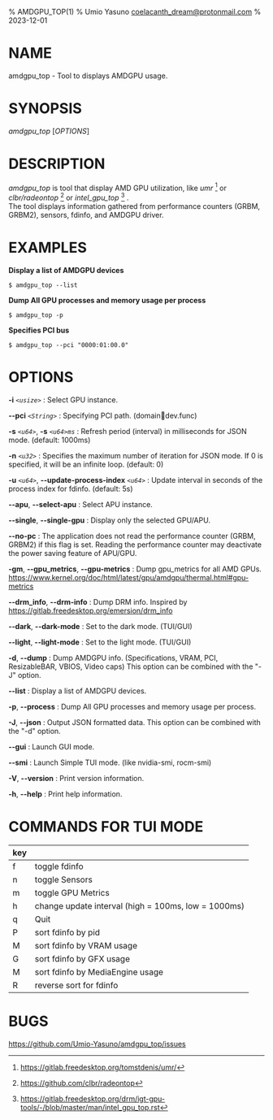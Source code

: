 % AMDGPU_TOP(1)
% Umio Yasuno <coelacanth_dream@protonmail.com>
% 2023-12-01

<!-- $ pandoc docs/man.amdgpu_top.md -s -t man -o docs/amdgpu_top.1 -->

# NAME

amdgpu_top - Tool to displays AMDGPU usage.

# SYNOPSIS

*amdgpu_top* [*OPTIONS*]

# DESCRIPTION

*amdgpu_top* is tool that display AMD GPU utilization, like *umr* [^1] or *clbr/radeontop* [^2]  or *intel_gpu_top* [^3] .  
The tool displays information gathered from performance counters (GRBM, GRBM2), sensors, fdinfo, and AMDGPU driver.

[^1]: <https://gitlab.freedesktop.org/tomstdenis/umr/>
[^2]: <https://github.com/clbr/radeontop>
[^3]: <https://gitlab.freedesktop.org/drm/igt-gpu-tools/-/blob/master/man/intel_gpu_top.rst>

# EXAMPLES
**Display a list of AMDGPU devices**

    $ amdgpu_top --list

**Dump All GPU processes and memory usage per process**

    $ amdgpu_top -p

**Specifies PCI bus**

    $ amdgpu_top --pci "0000:01:00.0"

# OPTIONS
**\-i** *`<usize>`*
:   Select GPU instance.

**\-\-pci** *`<String>`*
:   Specifying PCI path. (domain:bus:dev.func)

**-s** *`<u64>`*, **-s** *`<u64>ms`*
:   Refresh period (interval) in milliseconds for JSON mode. (default: 1000ms)

**-n** *`<u32>`*
:   Specifies the maximum number of iteration for JSON mode. If 0 is specified, it will be an infinite loop. (default: 0)

**-u** *`<u64>`*, **\-\-update-process-index** *`<u64>`*
:   Update interval in seconds of the process index for fdinfo. (default: 5s)

**\-\-apu**, **\-\-select-apu**
:   Select APU instance.

**\-\-single**, **\-\-single-gpu**
:   Display only the selected GPU/APU.

**\-\-no\-pc**
:   The application does not read the performance counter (GRBM, GRBM2) if this flag is set. Reading the performance counter may deactivate the power saving feature of APU/GPU.

**\-gm**, **\-\-gpu_metrics**, **\-\-gpu-metrics**
:   Dump gpu_metrics for all AMD GPUs. https://www.kernel.org/doc/html/latest/gpu/amdgpu/thermal.html#gpu-metrics

**\-\-drm_info**, **\-\-drm-info**
:   Dump DRM info. Inspired by https://gitlab.freedesktop.org/emersion/drm_info

**\-\-dark**, **\-\-dark-mode**
:   Set to the dark mode. (TUI/GUI)

**\-\-light**, **\-\-light-mode**
:   Set to the light mode. (TUI/GUI)

**\-d**, **\-\-dump**
:   Dump AMDGPU info. (Specifications, VRAM, PCI, ResizableBAR, VBIOS, Video caps) This option can be combined with the "-J" option.

**\-\-list**
:   Display a list of AMDGPU devices.

**\-p**, **\-\-process**
:   Dump All GPU processes and memory usage per process.

**\-J**, **\-\-json**
:   Output JSON formatted data.  This option can be combined with the "-d" option.

**\-\-gui**
:   Launch GUI mode.

**\-\-smi**
:   Launch Simple TUI mode. (like nvidia-smi, rocm-smi)

**\-V**, **\-\-version**
:   Print version information.

**\-h**, **\-\-help**
:   Print help information.

# COMMANDS FOR TUI MODE
| key |                                     |
| :-- | :---------------------------------- |
| f   | toggle fdinfo                       |
| n   | toggle Sensors                      |
| m   | toggle GPU Metrics                  |
| h   | change update interval (high = 100ms, low = 1000ms) |
| q   | Quit                                |
| P   | sort fdinfo by pid                  |
| M   | sort fdinfo by VRAM usage           |
| G   | sort fdinfo by GFX usage            |
| M   | sort fdinfo by MediaEngine usage    |
| R   | reverse sort for fdinfo             |

# BUGS
<https://github.com/Umio-Yasuno/amdgpu_top/issues>
